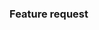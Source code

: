 
<!--- NOTE: These issues are for bugs and feature requests. If you need personal support, contact davidnsousa@gmail.com. -->

### Feature request

<!--- Delete this section if not applicable -->

<!--- Description -->